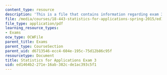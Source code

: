 ```yaml
---
content_type: resource
description: 'This is a file that contains information regarding exam 3 table. '
file: /media/courses/18-443-statistics-for-applications-spring-2015/ed1464b2271e16ab382cde1ac393c5f1_MIT18_443S15_Exam3Table.pdf
file_type: application/pdf
learning_resource_types:
- Exams
ocw_type: OCWFile
parent_title: Exams
parent_type: CourseSection
parent_uid: d6713546-ecc4-604e-195c-75d12b86c95f
resourcetype: Document
title: Statistics for Applications Exam 3
uid: ed1464b2-271e-16ab-382c-de1ac393c5f1
---
```

